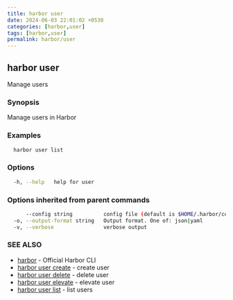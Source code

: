 ```yaml
---
title: harbor user
date: 2024-06-03 22:01:02 +0530
categories: [harbor,user]
tags: [harbor,user]
permalink: harbor/user
---
```

## harbor user

Manage users

### Synopsis

Manage users in Harbor

### Examples

```bash
  harbor user list
```

### Options

```bash
  -h, --help   help for user
```

### Options inherited from parent commands

```bash
      --config string          config file (default is $HOME/.harbor/config.yaml) (default "/home/user/.harbor/config.yaml")
  -o, --output-format string   Output format. One of: json|yaml
  -v, --verbose                verbose output
```

### SEE ALSO

* [harbor]()	 - Official Harbor CLI
* [harbor user create](harbor)	 - create user
* [harbor user delete](harbor)	 - delete user
* [harbor user elevate](harbor)	 - elevate user
* [harbor user list](harbor)	 - list users

